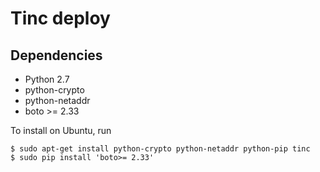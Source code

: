 # Tinc deploy


## Dependencies

* Python 2.7
* python-crypto
* python-netaddr
* boto >= 2.33

To install on Ubuntu, run

    $ sudo apt-get install python-crypto python-netaddr python-pip tinc
    $ sudo pip install 'boto>= 2.33'

